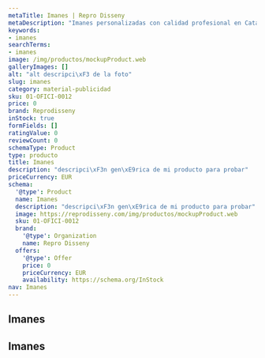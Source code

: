 ```yaml
---
metaTitle: Imanes | Repro Disseny
metaDescription: "Imanes personalizadas con calidad profesional en Catalu\xF1a."
keywords:
- imanes
searchTerms:
- imanes
image: /img/productos/mockupProduct.web
galleryImages: []
alt: "alt descripci\xF3 de la foto"
slug: imanes
category: material-publicidad
sku: 01-OFICI-0012
price: 0
brand: Reprodisseny
inStock: true
formFields: []
ratingValue: 0
reviewCount: 0
schemaType: Product
type: producto
title: Imanes
description: "descripci\xF3n gen\xE9rica de mi producto para probar"
priceCurrency: EUR
schema:
  '@type': Product
  name: Imanes
  description: "descripci\xF3n gen\xE9rica de mi producto para probar"
  image: https://reprodisseny.com/img/productos/mockupProduct.web
  sku: 01-OFICI-0012
  brand:
    '@type': Organization
    name: Repro Disseny
  offers:
    '@type': Offer
    price: 0
    priceCurrency: EUR
    availability: https://schema.org/InStock
nav: Imanes
---
```


## Imanes

## Imanes
